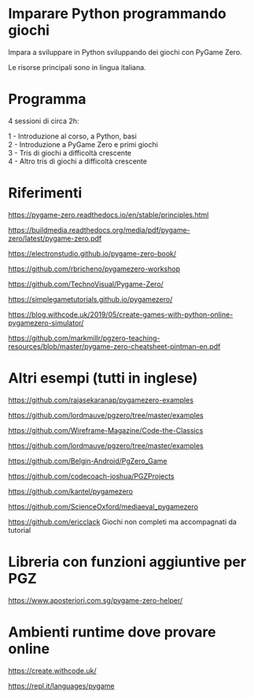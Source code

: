 # Imparare Python programmando giochi
Impara a sviluppare in Python sviluppando dei giochi con PyGame Zero.

Le risorse principali sono in lingua italiana.

# Programma
4 sessioni di circa 2h:

1 - Introduzione al corso, a Python, basi  
2 - Introduzione a PyGame Zero e primi giochi  
3 - Tris di giochi a difficoltà crescente  
4 - Altro tris di giochi a difficoltà crescente  

# Riferimenti

https://pygame-zero.readthedocs.io/en/stable/principles.html

https://buildmedia.readthedocs.org/media/pdf/pygame-zero/latest/pygame-zero.pdf

https://electronstudio.github.io/pygame-zero-book/

https://github.com/rbricheno/pygamezero-workshop

https://github.com/TechnoVisual/Pygame-Zero/

https://simplegametutorials.github.io/pygamezero/

https://blog.withcode.uk/2019/05/create-games-with-python-online-pygamezero-simulator/

https://github.com/markmillr/pgzero-teaching-resources/blob/master/pygame-zero-cheatsheet-pintman-en.pdf

# Altri esempi (tutti in inglese)

https://github.com/rajasekaranap/pygamezero-examples

https://github.com/lordmauve/pgzero/tree/master/examples

https://github.com/Wireframe-Magazine/Code-the-Classics

https://github.com/lordmauve/pgzero/tree/master/examples

https://github.com/Belgin-Android/PgZero_Game

https://github.com/codecoach-joshua/PGZProjects

https://github.com/kantel/pygamezero

https://github.com/ScienceOxford/mediaeval_pygamezero

https://github.com/ericclack
Giochi non completi ma accompagnati da tutorial

# Libreria con funzioni aggiuntive per PGZ

https://www.aposteriori.com.sg/pygame-zero-helper/
# Ambienti runtime dove provare online

https://create.withcode.uk/

https://repl.it/languages/pygame